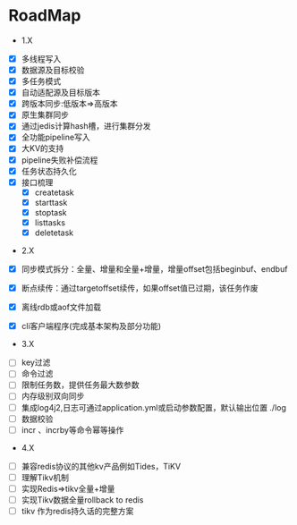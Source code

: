 # RoadMap

* 1.X

- [x] 多线程写入
- [x] 数据源及目标校验
- [x] 多任务模式
- [x] 自动适配源及目标版本
- [x] 跨版本同步:低版本=>高版本
- [x] 原生集群同步
- [x] 通过jedis计算hash槽，进行集群分发 
- [x] 全功能pipeline写入
- [x] 大KV的支持
- [x] pipeline失败补偿流程
- [x]  任务状态持久化
- [x] 接口梳理
  - [x] createtask
  - [x] starttask
  - [x] stoptask
  - [x] listtasks
  - [x] deletetask  

* 2.X

- [x] 同步模式拆分：全量、增量和全量+增量，增量offset包括beginbuf、endbuf
- [x]  断点续传：通过targetoffset续传，如果offset值已过期，该任务作废
- [x] 离线rdb或aof文件加载
- [x] cli客户端程序(完成基本架构及部分功能)


* 3.X
  
- [ ] key过滤
- [ ] 命令过滤
- [ ] 限制任务数，提供任务最大数参数
- [ ] 内存级别双向同步
- [ ] 集成log4j2,日志可通过application.yml或启动参数配置，默认输出位置 ./log
- [ ] 数据校验
- [ ]  incr 、incrby等命令幂等操作

* 4.X
- [ ] 兼容redis协议的其他kv产品例如Tides，TiKV
- [ ] 理解Tikv机制
- [ ] 实现Redis=>tikv全量+增量
- [ ] 实现Tikv数据全量rollback to redis
- [ ] tikv 作为redis持久话的完整方案 
